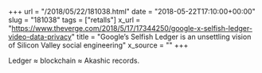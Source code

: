 +++
url = "/2018/05/22/181038.html"
date = "2018-05-22T17:10:00+00:00"
slug = "181038"
tags = ["retalls"]
x_url = "https://www.theverge.com/2018/5/17/17344250/google-x-selfish-ledger-video-data-privacy"
title = "Google’s Selfish Ledger is an unsettling vision of Silicon Valley social engineering"
x_source = ""
+++


Ledger ≈ blockchain ≈ Akashic records.

